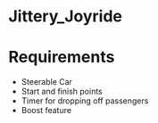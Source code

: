 # Jittery_Joyride

# Requirements


*    Steerable Car
*    Start and finish points
*    Timer for dropping off passengers
*    Boost feature
